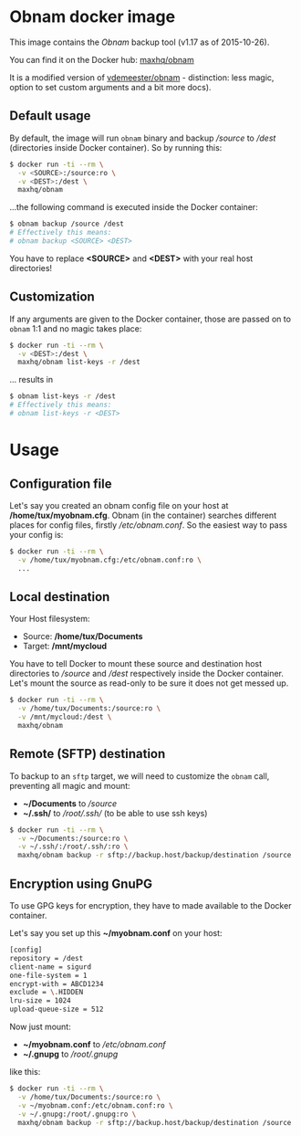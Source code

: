 # Obnam docker image

This image contains the *Obnam* backup tool (v1.17 as of 2015-10-26).

You can find it on the Docker hub:
[maxhq/obnam](https://registry.hub.docker.com/u/maxhq/obnam/)

It is a modified version of [vdemeester/obnam](https://registry.hub.docker.com/u/vdemeester/obnam/) - distinction: less magic, option to set custom arguments and a bit more docs).

## Default usage

By default, the image will run `obnam` binary and backup */source* to */dest* (directories inside Docker container). So by running this:

```bash
$ docker run -ti --rm \
  -v <SOURCE>:/source:ro \
  -v <DEST>:/dest \
  maxhq/obnam
```

...the following command is executed inside the Docker container:

```bash
$ obnam backup /source /dest
# Effectively this means:
# obnam backup <SOURCE> <DEST>
```

You have to replace **\<SOURCE\>** and **\<DEST\>** with your real host directories!

## Customization

If any arguments are given to the Docker container, those are passed on to `obnam` 1:1 and no magic takes place:

```bash
$ docker run -ti --rm \
  -v <DEST>:/dest \
  maxhq/obnam list-keys -r /dest
```

... results in

```bash
$ obnam list-keys -r /dest
# Effectively this means:
# obnam list-keys -r <DEST>
```


# Usage

## Configuration file

Let's say you created an obnam config file on your host at **/home/tux/myobnam.cfg**. Obnam (in the container) searches different places for config files, firstly */etc/obnam.conf*. So the easiest way to pass your config is:

```bash
$ docker run -ti --rm \
  -v /home/tux/myobnam.cfg:/etc/obnam.conf:ro \
  ...
``` 

## Local destination

Your Host filesystem:

* Source: **/home/tux/Documents**
* Target: **/mnt/mycloud**

You have to tell Docker to mount these source and destination host directories to */source* and */dest* respectively inside the Docker container. Let's mount the source as read-only to be sure it does not get messed up.

```bash
$ docker run -ti --rm \
  -v /home/tux/Documents:/source:ro \
  -v /mnt/mycloud:/dest \
  maxhq/obnam
```

## Remote (SFTP) destination

To backup to an `sftp` target, we will need to customize the `obnam` call, preventing all magic and mount:

* **~/Documents** to */source*
* **~/.ssh/** to */root/.ssh/* (to be able to use ssh keys)

```bash
$ docker run -ti --rm \
  -v ~/Documents:/source:ro \
  -v ~/.ssh/:/root/.ssh/:ro \
  maxhq/obnam backup -r sftp://backup.host/backup/destination /source
```

## Encryption using GnuPG

To use GPG keys for encryption, they have to made available to the Docker container.

Let's say you set up this **~/myobnam.conf** on your host:

```bash
[config]
repository = /dest
client-name = sigurd
one-file-system = 1
encrypt-with = ABCD1234
exclude = \.HIDDEN
lru-size = 1024
upload-queue-size = 512
```

Now just mount:

* **~/myobnam.conf** to */etc/obnam.conf*
* **~/.gnupg** to */root/.gnupg*

like this:

```bash
$ docker run -ti --rm \
  -v /home/tux/Documents:/source:ro \
  -v ~/myobnam.conf:/etc/obnam.conf:ro \
  -v ~/.gnupg:/root/.gnupg:ro \
  maxhq/obnam backup -r sftp://backup.host/backup/destination /source
```

